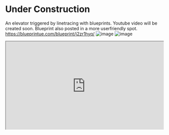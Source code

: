 # Under Construction


An elevator triggered by linetracing with blueprints. Youtube video will be created soon.
Blueprint also posted in a more userfriendly spot. https://blueprintue.com/blueprint/j2zr1hyq/
![image](https://user-images.githubusercontent.com/43772313/94976708-c8ed1500-04e3-11eb-9bea-6b271ce64e7f.png)
![image](https://user-images.githubusercontent.com/43772313/94976722-d3a7aa00-04e3-11eb-9f83-afa08646172f.png)



<style>.embed-container { position: relative; padding-bottom: 56.25%; height: 0; overflow: hidden; max-width: 100%; } .embed-container iframe, .embed-container object, .embed-container embed { position: absolute; top: 0; left: 0; width: 100%; height: 100%; }</style><div class='embed-container'><iframe src='https://blueprintue.com/render/j2zr1hyq' scrolling='no' allowfullscreen></iframe> </div>
